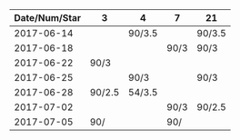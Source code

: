 Date/Num/Star   |  3     |  4     | 7     | 21
----------------|--------|--------|-------|-------
2017-06-14      |        | 90/3.5 |       | 90/3.5
2017-06-18      |        |        | 90/3  | 90/3
2017-06-22      | 90/3   |        |       | 
2017-06-25      |        | 90/3   |       | 90/3
2017-06-28      | 90/2.5 | 54/3.5 |       |
2017-07-02      |        |        | 90/3  | 90/2.5
2017-07-05      | 90/    |        | 90/   |
